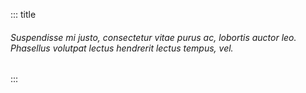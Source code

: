 ::: title
###### Suspendisse mi justo, consectetur vitae purus ac, lobortis auctor leo. Phasellus volutpat lectus hendrerit lectus tempus, vel.
:::